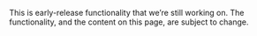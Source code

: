 This is early-release functionality that we’re still working on. The functionality, and the content on this page, are subject to change.

